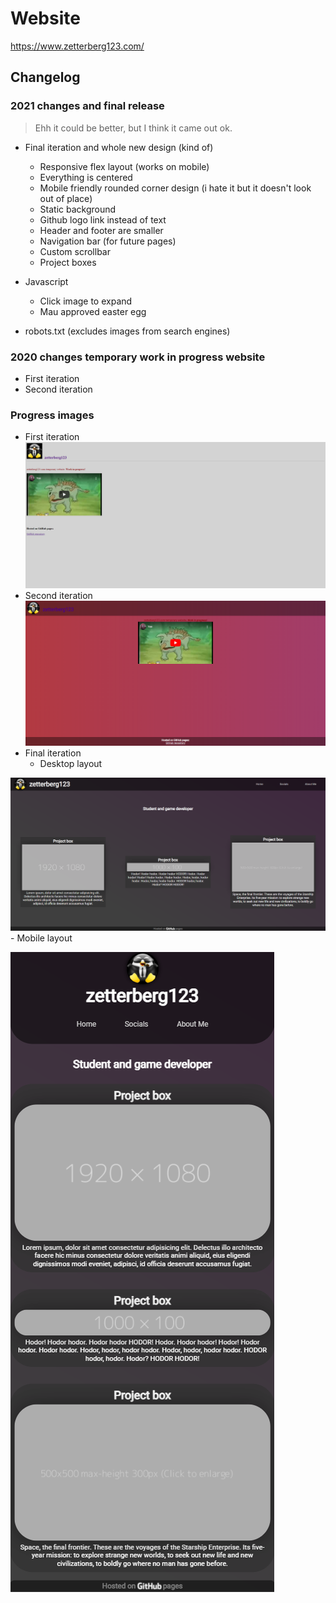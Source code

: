 # Website

https://www.zetterberg123.com/

## Changelog

### 2021 changes and final release

> Ehh it could be better, but I think it came out ok.

- Final iteration and whole new design (kind of)
    - Responsive flex layout (works on mobile)
    - Everything is centered
    - Mobile friendly rounded corner design (i hate it but it doesn't look out of place)
    - Static background 
    - Github logo link instead of text
    - Header and footer are smaller
    - Navigation bar (for future pages)
    - Custom scrollbar
    - Project boxes
- Javascript
    - Click image to expand
    - Mau approved easter egg

- robots.txt (excludes images from search engines)

### 2020 changes temporary work in progress website
- First iteration
- Second iteration

### Progress images
- First iteration
![img](images/progress/First-website.PNG)
- Second iteration
![img](images/progress/Second-website.PNG)
- Final iteration
    - Desktop layout

![img](images/progress/Final-website.PNG)
    - Mobile layout

![img](images/progress/Final-mobile.PNG)
